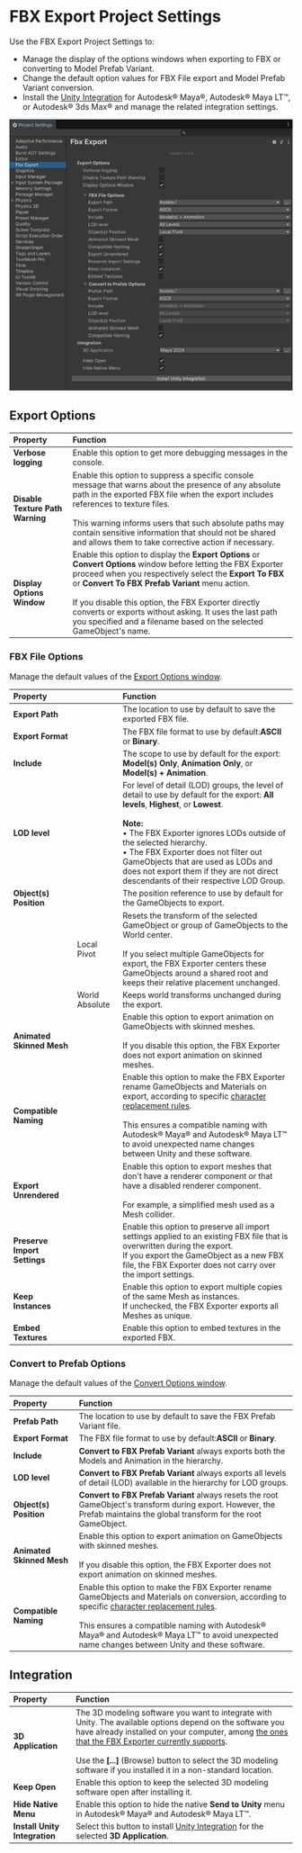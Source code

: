 # FBX Export Project Settings

Use the FBX Export Project Settings to:
* Manage the display of the options windows when exporting to FBX or converting to Model Prefab Variant.
* Change the default option values for FBX File export and Model Prefab Variant conversion.
* Install the [Unity Integration](integration.md) for Autodesk® Maya®, Autodesk® Maya LT™, or Autodesk® 3ds Max® and manage the related integration settings.

![](images/FBXExporter_FBXExportSettingsWindow.png)

<a name="FBXSettings"></a>

## Export Options

| Property                           | Function                                                                                                                                                                                                                                                                                                                                                                                                                         |
|:-----------------------------------|:---------------------------------------------------------------------------------------------------------------------------------------------------------------------------------------------------------------------------------------------------------------------------------------------------------------------------------------------------------------------------------------------------------------------------------|
| **Verbose logging**                | Enable this option to get more debugging messages in the console.                                                                                                                                                                                                                                                                                                                                                                |
| **Disable Texture Path Warning**   | Enable this option to suppress a specific console message that warns about the presence of any absolute path in the exported FBX file when the export includes references to texture files.<br/><br/>This warning informs users that such absolute paths may contain sensitive information that should not be shared and allows them to take corrective action if necessary.                                   |
| **Display Options Window**         | Enable this option to display the **Export Options** or **Convert Options** window before letting the FBX Exporter proceed when you respectively select the **Export To FBX** or **Convert To FBX Prefab Variant** menu action.<br /><br />If you disable this option, the FBX Exporter directly converts or exports without asking. It uses the last path you specified and a filename based on the selected GameObject's name. |

### FBX File Options

Manage the default values of the [Export Options window](ref-export-options.md).

| Property  |  | Function |
| :-------  | :------- | :------- |
| **Export Path**  |  | The location to use by default to save the exported FBX file. |
| **Export Format**  |  | The FBX file format to use by default:**ASCII** or **Binary**. |
| **Include**  |  | The scope to use by default for the export: **Model(s) Only**, **Animation Only**, or **Model(s) + Animation**. |
| **LOD level**  |  | For level of detail (LOD) groups, the level of detail to use by default for the export: **All levels**, **Highest**, or **Lowest**. <br/><br/>**Note:**<br/> • The FBX Exporter ignores LODs outside of the selected hierarchy.<br/> • The FBX Exporter does not filter out GameObjects that are used as LODs and does not export them if they are not direct descendants of their respective LOD Group. |
| **Object(s) Position**  |  | The position reference to use by default for the GameObjects to export.  |
|  | Local Pivot | Resets the transform of the selected GameObject or group of GameObjects to the World center.<br/><br/>If you select multiple GameObjects for export, the FBX Exporter centers these GameObjects around a shared root and keeps their relative placement unchanged. |
|  | World Absolute | Keeps world transforms unchanged during the export. |
| **Animated Skinned Mesh**  |  | Enable this option to export animation on GameObjects with skinned meshes.<br/><br/>If you disable this option, the FBX Exporter does not export animation on skinned meshes. |
| **Compatible Naming**  |  | Enable this option to make the FBX Exporter rename GameObjects and Materials on export, according to specific [character replacement rules](features-behaviors-compatible-naming.md).<br /><br />This ensures a compatible naming with Autodesk® Maya® and Autodesk® Maya LT™ to avoid unexpected name changes between Unity and these software. |
| **Export Unrendered**  |  | Enable this option to export meshes that don't have a renderer component or that have a disabled renderer component.<br/><br/>For example, a simplified mesh used as a Mesh collider. |
|**Preserve Import Settings**  |  | Enable this option to preserve all import settings applied to an existing FBX file that is overwritten during the export.<br/>If you export the GameObject as a new FBX file, the FBX Exporter does not carry over the import settings. |
| **Keep Instances** | | Enable this option to export multiple copies of the same Mesh as instances.<br/>If unchecked, the FBX Exporter exports all Meshes as unique. |
| **Embed Textures** | | Enable this option to embed textures in the exported FBX. |

### Convert to Prefab Options

Manage the default values of the [Convert Options window](ref-convert-options.md).

| Property | Function |
| :--- | :--- |
| **Prefab Path** | The location to use by default to save the FBX Prefab Variant file. |
| **Export Format** | The FBX file format to use by default:**ASCII** or **Binary**. |
| **Include** | **Convert to FBX Prefab Variant** always exports both the Models and Animation in the hierarchy. |
| **LOD level** | **Convert to FBX Prefab Variant** always exports all levels of detail (LOD) available in the hierarchy for LOD groups. |
| **Object(s) Position** | **Convert to FBX Prefab Variant** always resets the root GameObject's transform during export. However, the Prefab maintains the global transform for the root GameObject. |
| **Animated Skinned Mesh** | Enable this option to export animation on GameObjects with skinned meshes.<br/><br/>If you disable this option, the FBX Exporter does not export animation on skinned meshes. |
| **Compatible Naming** | Enable this option to make the FBX Exporter rename GameObjects and Materials on conversion, according to specific [character replacement rules](features-behaviors-compatible-naming.md).<br /><br />This ensures a compatible naming with Autodesk® Maya® and Autodesk® Maya LT™ to avoid unexpected name changes between Unity and these software. |

## Integration

| Property | Function |
| :------- | :------- |
| **3D Application** | The 3D modeling software you want to integrate with Unity. The available options depend on the software you have already installed on your computer, among [the ones that the FBX Exporter currently supports](installation.md).<br/><br/>Use the **[...]** (Browse) button to select the 3D modeling software if you installed it in a non-standard location. |
| **Keep Open** | Enable this option to keep the selected 3D modeling software open after installing it. |
| **Hide Native Menu** | Enable this option to hide the native **Send to Unity** menu in Autodesk® Maya® and Autodesk® Maya LT™. |
| **Install Unity Integration** | Select this button to install [Unity Integration](integration.md) for the selected **3D Application**. |
